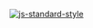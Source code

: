 [![js-standard-style](https://img.shields.io/badge/code%20style-standard-brightgreen.svg)](http://standardjs.com)


